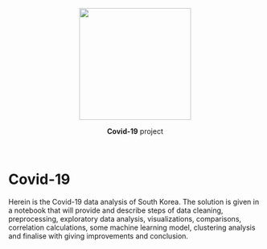 <p align=center>
  <img height="222px" src="https://github.com/aurimas13/Covid-19-project/blob/main/images/covid-19.png"/>
</p>
<p align="center" > <b>Covid-19</b> project </p>
<br>
<p align=center>

# Covid-19
Herein is the Covid-19 data analysis of South Korea. The solution is given in a notebook that will provide and describe steps of data cleaning, preprocessing, exploratory data analysis, visualizations, comparisons, correlation calculations, some machine learning model, clustering analysis and finalise with giving improvements and conclusion.

